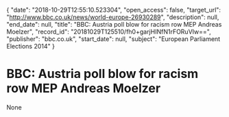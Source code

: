 {
  "date": "2018-10-29T12:55:10.523304", 
  "open_access": false, 
  "target_url": "http://www.bbc.co.uk/news/world-europe-26930289", 
  "description": null, 
  "end_date": null, 
  "title": "BBC:  Austria poll blow for racism row MEP Andreas Moelzer", 
  "record_id": "20181029T125510/fh0+garjHINfN1rFORuVIw==", 
  "publisher": "bbc.co.uk", 
  "start_date": null, 
  "subject": "European Parliament Elections 2014"
}

# BBC:  Austria poll blow for racism row MEP Andreas Moelzer

None